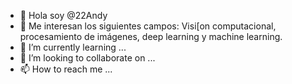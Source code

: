 - 👋 Hola soy @22Andy
- 👀 Me interesan los siguientes campos: Visi[on computacional, procesamiento de imágenes, deep learning y machine learning.  
- 🌱 I’m currently learning ...
- 💞️ I’m looking to collaborate on ...
- 📫 How to reach me ...

<!---
22Andy/22Andy is a ✨ special ✨ repository because its `README.md` (this file) appears on your GitHub profile.
You can click the Preview link to take a look at your changes.
--->
